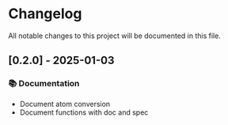 # Changelog

All notable changes to this project will be documented in this file.

## [0.2.0] - 2025-01-03

### 📚 Documentation

- Document atom conversion
- Document functions with doc and spec

<!-- generated by git-cliff -->
